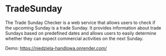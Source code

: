 # TradeSunday


<p>The Trade Sunday Checker is a web service that allows users to check if the upcoming Sunday is a trade Sunday. It provides information about trade Sundays based on predefined dates and allows users to easily determine whether they can expect commercial activities on the next Sunday.</p>


Demo:  https://niedziela-handlowa.onrender.com/
